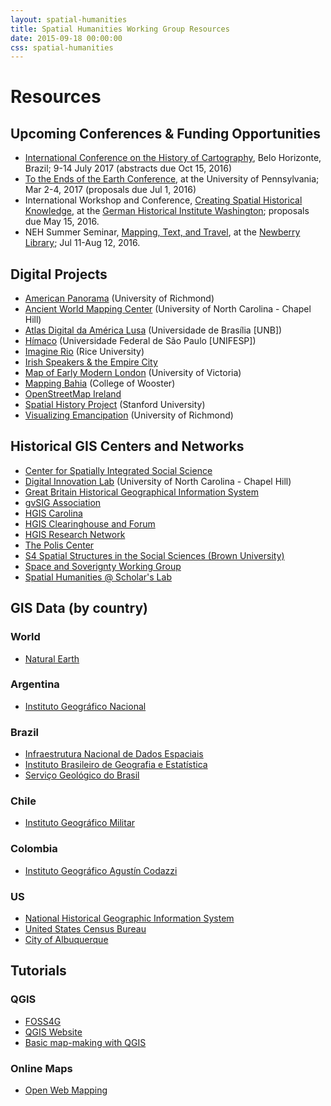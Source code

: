 ```yaml
---
layout: spatial-humanities
title: Spatial Humanities Working Group Resources
date: 2015-09-18 00:00:00
css: spatial-humanities
---
```


# Resources 

## Upcoming Conferences & Funding Opportunities
- [International Conference on the History of Cartography](http://www.fafich.ufmg.br/ichc2017/), Belo Horizonte, Brazil; 9-14 July 2017 (abstracts due Oct 15, 2016)
- [To the Ends of the Earth Conference](http://www.library.upenn.edu/exhibits/ends_of_the_earth.html), at the University of Pennsylvania; Mar 2-4, 2017 (proposals due Jul 1, 2016)
- International Workshop and Conference, [Creating Spatial Historical Knowledge](https://networks.h-net.org/node/73374/announcements/120531/creating-spatial-historical-knowledge-new-approaches), at the [German Historical Institute Washington](http://www.ghi-dc.org/); proposals due May 15, 2016.
- NEH Summer Seminar, [Mapping, Text, and Travel](https://www.newberry.org/mapping-text-and-travel), at the [Newberry Library](https://www.newberry.org); Jul 11-Aug 12, 2016.

## Digital Projects
- [American Panorama](http://dsl.richmond.edu/panorama/) (University of Richmond)
- [Ancient World Mapping Center](http://awmc.unc.edu/wordpress/about/) (University of North Carolina - Chapel Hill)
- [Atlas Digital da América Lusa](http://lhs.unb.br/atlas/In%C3%ADcio) (Universidade de Brasília [UNB])
- [Hímaco](http://www2.unifesp.br/himaco/) (Universidade Federal de São Paulo [UNIFESP])
- [Imagine Rio](http://hrc.rice.edu/imagineRio/) (Rice University)
- [Irish Speakers & the Empire City](http://www.nyuirish.net/irishlanguagehistory/)
- [Map of Early Modern London](https://mapoflondon.uvic.ca/) (University of Victoria)
- [Mapping Bahia](http://www.mappingbahia.org/project/) (College of Wooster)
- [OpenStreetMap Ireland](http://www.openstreetmap.ie/)
- [Spatial History Project](http://web.stanford.edu/group/spatialhistory/cgi-bin/site/index.php) (Stanford University)
- [Visualizing Emancipation](http://dsl.richmond.edu/emancipation/) (University of Richmond)

## Historical GIS Centers and Networks
- [Center for Spatially Integrated Social Science](http://csiss.org/)
- [Digital Innovation Lab](http://digitalinnovation.unc.edu/projects/dhpress/) (University of North Carolina - Chapel Hill)
- [Great Britain Historical Geographical Information System](http://www.port.ac.uk/research/gbhgis/)
- [gvSIG Association](http://www.gvsig.com/en)
- [HGIS Carolina](http://www.unc.edu/hgis/index.html) 
- [HGIS Clearinghouse and Forum](http://www.aag.org/cs/projects_and_programs/historical_gis_clearinghouse/hgis_projects_programs)
- [HGIS Research Network](http://www.hgis.org.uk/)
- [The Polis Center](http://thepoliscenter.iupui.edu)
- [S4 Spatial Structures in the Social Sciences (Brown University)](http://www.s4.brown.edu/)
- [Space and Soverignty Working Group](https://huminst.osu.edu/news/space-and-sovereignty-working-group)
- [Spatial Humanities @ Scholar's Lab](http://spatial.scholarslab.org/)

## GIS Data (by country)

### World
- [Natural Earth](http://www.naturalearthdata.com/)

### Argentina
- [Instituto Geográfico Nacional](http://www.ign.gob.ar/sig)

### Brazil
- [Infraestrutura Nacional de Dados Espaciais](http://www.inde.gov.br/inde-home)
- [Instituto Brasileiro de Geografia e Estatística](http://mapas.ibge.gov.br/interativos/arquivos/downloads)
- [Serviço Geológico do Brasil](http://geobank.cprm.gov.br/)

### Chile
- [Instituto Geográfico Militar](https://www.igm.cl/#*)

### Colombia
- [Instituto Geográfico Agustín Codazzi](http://www.igac.gov.co/igac)

### US
- [National Historical Geographic Information System](https://www.nhgis.org/)
- [United States Census Bureau](https://www.census.gov/geo/maps-data/)
- [City of Albuquerque](https://www.cabq.gov/gis)


## Tutorials

### QGIS
- [FOSS4G](http://foss4geo.org)
- [QGIS Website](http://hub.qgis.org/projects/quantum-gis/wiki/How_do_I_do_that_in_QGIS)
- [Basic map-making with QGIS](http://fredgibbs.net/tutorials/qgis/making-a-map-with-qgis/)

### Online Maps
- [Open Web Mapping](https://www.e-education.psu.edu/geog585/node/508)
